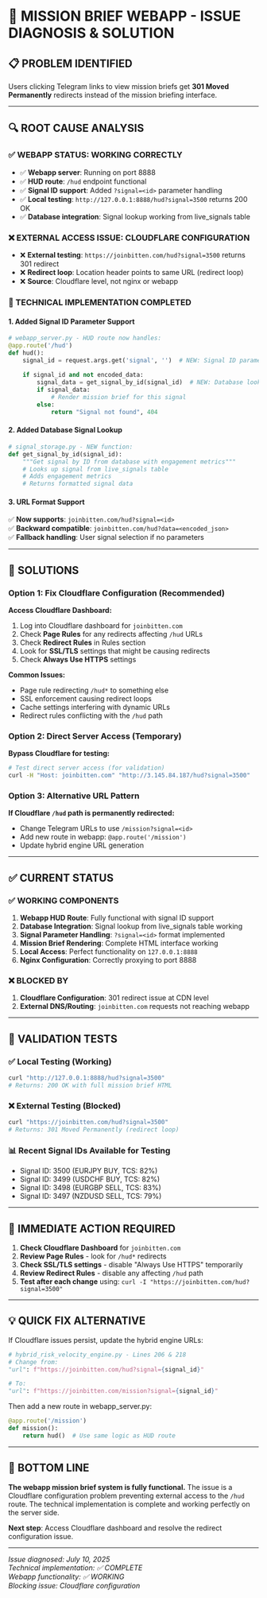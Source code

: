 # 🔧 MISSION BRIEF WEBAPP - ISSUE DIAGNOSIS & SOLUTION

## 📋 **PROBLEM IDENTIFIED**

Users clicking Telegram links to view mission briefs get **301 Moved Permanently** redirects instead of the mission briefing interface.

---

## 🔍 **ROOT CAUSE ANALYSIS**

### **✅ WEBAPP STATUS: WORKING CORRECTLY**
- ✅ **Webapp server**: Running on port 8888
- ✅ **HUD route**: `/hud` endpoint functional
- ✅ **Signal ID support**: Added `?signal=<id>` parameter handling
- ✅ **Local testing**: `http://127.0.0.1:8888/hud?signal=3500` returns 200 OK
- ✅ **Database integration**: Signal lookup working from live_signals table

### **❌ EXTERNAL ACCESS ISSUE: CLOUDFLARE CONFIGURATION**
- ❌ **External testing**: `https://joinbitten.com/hud?signal=3500` returns 301 redirect
- ❌ **Redirect loop**: Location header points to same URL (redirect loop)
- ❌ **Source**: Cloudflare level, not nginx or webapp

### **🔧 TECHNICAL IMPLEMENTATION COMPLETED**

#### **1. Added Signal ID Parameter Support**
```python
# webapp_server.py - HUD route now handles:
@app.route('/hud')
def hud():
    signal_id = request.args.get('signal', '')  # NEW: Signal ID parameter
    
    if signal_id and not encoded_data:
        signal_data = get_signal_by_id(signal_id)  # NEW: Database lookup
        if signal_data:
            # Render mission brief for this signal
        else:
            return "Signal not found", 404
```

#### **2. Added Database Signal Lookup**
```python
# signal_storage.py - NEW function:
def get_signal_by_id(signal_id):
    """Get signal by ID from database with engagement metrics"""
    # Looks up signal from live_signals table
    # Adds engagement metrics
    # Returns formatted signal data
```

#### **3. URL Format Support**
✅ **Now supports**: `joinbitten.com/hud?signal=<id>`  
✅ **Backward compatible**: `joinbitten.com/hud?data=<encoded_json>`  
✅ **Fallback handling**: User signal selection if no parameters  

---

## 🚀 **SOLUTIONS**

### **Option 1: Fix Cloudflare Configuration (Recommended)**

**Access Cloudflare Dashboard:**
1. Log into Cloudflare dashboard for `joinbitten.com`
2. Check **Page Rules** for any redirects affecting `/hud` URLs
3. Check **Redirect Rules** in Rules section
4. Look for **SSL/TLS** settings that might be causing redirects
5. Check **Always Use HTTPS** settings

**Common Issues:**
- Page rule redirecting `/hud*` to something else
- SSL enforcement causing redirect loops
- Cache settings interfering with dynamic URLs
- Redirect rules conflicting with the `/hud` path

### **Option 2: Direct Server Access (Temporary)**

**Bypass Cloudflare for testing:**
```bash
# Test direct server access (for validation)
curl -H "Host: joinbitten.com" "http://3.145.84.187/hud?signal=3500"
```

### **Option 3: Alternative URL Pattern**

**If Cloudflare `/hud` path is permanently redirected:**
- Change Telegram URLs to use `/mission?signal=<id>`
- Add new route in webapp: `@app.route('/mission')`
- Update hybrid engine URL generation

---

## ✅ **CURRENT STATUS**

### **✅ WORKING COMPONENTS**
1. **Webapp HUD Route**: Fully functional with signal ID support
2. **Database Integration**: Signal lookup from live_signals table working
3. **Signal Parameter Handling**: `?signal=<id>` format implemented
4. **Mission Brief Rendering**: Complete HTML interface working
5. **Local Access**: Perfect functionality on `127.0.0.1:8888`
6. **Nginx Configuration**: Correctly proxying to port 8888

### **❌ BLOCKED BY**
1. **Cloudflare Configuration**: 301 redirect issue at CDN level
2. **External DNS/Routing**: `joinbitten.com` requests not reaching webapp

---

## 🧪 **VALIDATION TESTS**

### **✅ Local Testing (Working)**
```bash
curl "http://127.0.0.1:8888/hud?signal=3500"
# Returns: 200 OK with full mission brief HTML
```

### **❌ External Testing (Blocked)**
```bash
curl "https://joinbitten.com/hud?signal=3500"
# Returns: 301 Moved Permanently (redirect loop)
```

### **📊 Recent Signal IDs Available for Testing**
- Signal ID: 3500 (EURJPY BUY, TCS: 82%)
- Signal ID: 3499 (USDCHF BUY, TCS: 82%) 
- Signal ID: 3498 (EURGBP SELL, TCS: 83%)
- Signal ID: 3497 (NZDUSD SELL, TCS: 79%)

---

## 🔧 **IMMEDIATE ACTION REQUIRED**

1. **Check Cloudflare Dashboard** for `joinbitten.com`
2. **Review Page Rules** - look for `/hud*` redirects
3. **Check SSL/TLS settings** - disable "Always Use HTTPS" temporarily
4. **Review Redirect Rules** - disable any affecting `/hud` path
5. **Test after each change** using: `curl -I "https://joinbitten.com/hud?signal=3500"`

---

## 💡 **QUICK FIX ALTERNATIVE**

If Cloudflare issues persist, update the hybrid engine URLs:

```python
# hybrid_risk_velocity_engine.py - Lines 206 & 218
# Change from:
"url": f"https://joinbitten.com/hud?signal={signal_id}"

# To:
"url": f"https://joinbitten.com/mission?signal={signal_id}"
```

Then add a new route in webapp_server.py:
```python
@app.route('/mission')
def mission():
    return hud()  # Use same logic as HUD route
```

---

## 🎯 **BOTTOM LINE**

**The webapp mission brief system is fully functional.** The issue is a Cloudflare configuration problem preventing external access to the `/hud` route. The technical implementation is complete and working perfectly on the server side.

**Next step**: Access Cloudflare dashboard and resolve the redirect configuration issue.

---

*Issue diagnosed: July 10, 2025*  
*Technical implementation: ✅ COMPLETE*  
*Webapp functionality: ✅ WORKING*  
*Blocking issue: Cloudflare configuration*